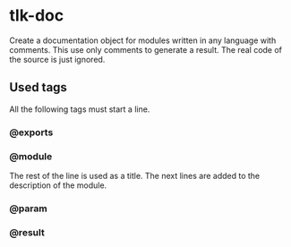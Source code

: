 # tlk-doc
Create a documentation object for modules written in any language with comments.
This use only comments to generate a result. The real code of the source is just ignored.


## Used tags
All the following tags must start a line.

### @exports


### @module
The rest of the line is used as a title.
The next lines are added to the description of the module.

### @param


### @result


